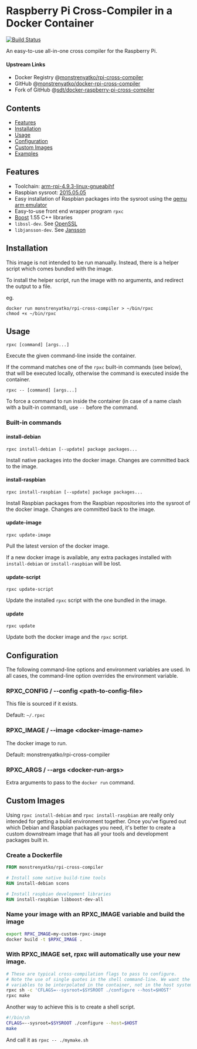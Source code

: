 # Raspberry Pi Cross-Compiler in a Docker Container

[![Build Status](https://travis-ci.org/monstrenyatko/docker-rpi-cross-compiler.svg?branch=master)](https://travis-ci.org/monstrenyatko/docker-rpi-cross-compiler)

An easy-to-use all-in-one cross compiler for the Raspberry Pi.

#### Upstream Links

* Docker Registry @[monstrenyatko/rpi-cross-compiler](https://hub.docker.com/r/monstrenyatko/rpi-cross-compiler/)
* GitHub @[monstrenyatko/docker-rpi-cross-compiler](https://github.com/monstrenyatko/docker-rpi-cross-compiler)
* Fork of GitHub @[sdt/docker-raspberry-pi-cross-compiler](https://github.com/sdt/docker-raspberry-pi-cross-compiler)

## Contents

* [Features](#features)
* [Installation](#installation)
* [Usage](#usage)
* [Configuration](#configuration)
* [Custom Images](#custom-images)
* [Examples](#examples)

## Features

* Toolchain: [arm-rpi-4.9.3-linux-gnueabihf](https://github.com/raspberrypi/tools/tree/master/arm-bcm2708/arm-rpi-4.9.3-linux-gnueabihf)
* Raspbian sysroot: [2015.05.05](https://github.com/sdhibit/docker-rpi-raspbian)
* Easy installation of Raspbian packages into the sysroot using the [qemu arm emulator](https://github.com/resin-io-projects/armv7hf-debian-qemu)
* Easy-to-use front end wrapper program `rpxc`
* [Boost](http://www.boost.org) 1.55 C++ libraries
* `libssl-dev`. See [OpenSSL](https://www.openssl.org/)
* `libjansson-dev`. See [Jansson](https://github.com/akheron/jansson)

## Installation

This image is not intended to be run manually. Instead, there is a helper script which comes bundled with the image.

To install the helper script, run the image with no arguments, and redirect the output to a file.

eg.
```
docker run monstrenyatko/rpi-cross-compiler > ~/bin/rpxc
chmod +x ~/bin/rpxc
```

## Usage

`rpxc [command] [args...]`

Execute the given command-line inside the container.

If the command matches one of the `rpxc` built-in commands (see below), that will be executed locally, otherwise the command is executed inside the container.

`rpxc -- [command] [args...]`

To force a command to run inside the container (in case of a name clash with a built-in command), use `--` before the command.

### Built-in commands

#### install-debian

`rpxc install-debian [--update] package packages...`

Install native packages into the docker image. Changes are committed back to the image.

#### install-raspbian

`rpxc install-raspbian [--update] package packages...`

Install Raspbian packages from the Raspbian repositories into the sysroot of the docker image. Changes are committed back to the image.

#### update-image

`rpxc update-image`

Pull the latest version of the docker image.

If a new docker image is available, any extra packages installed with `install-debian` or `install-raspbian` will be lost.

#### update-script

`rpxc update-script`

Update the installed `rpxc` script with the one bundled in the image.

#### update

`rpxc update`

Update both the docker image and the `rpxc` script.

## Configuration

The following command-line options and environment variables are used. In all cases, the command-line option overrides the environment variable.

### RPXC_CONFIG / --config &lt;path-to-config-file&gt;

This file is sourced if it exists.

Default: `~/.rpxc`

### RPXC_IMAGE / --image &lt;docker-image-name&gt;

The docker image to run.

Default: monstrenyatko/rpi-cross-compiler

### RPXC_ARGS / --args &lt;docker-run-args&gt;

Extra arguments to pass to the `docker run` command.

## Custom Images

Using `rpxc install-debian` and `rpxc install-raspbian` are really only intended for getting a build environment together.
Once you've figured out which Debian and Raspbian packages you need, it's better to create a custom downstream image
that has all your tools and development packages built in.

### Create a Dockerfile

```Dockerfile
FROM monstrenyatko/rpi-cross-compiler

# Install some native build-time tools
RUN install-debian scons

# Install raspbian development libraries
RUN install-raspbian libboost-dev-all
```

### Name your image with an RPXC_IMAGE variable and build the image

```sh
export RPXC_IMAGE=my-custom-rpxc-image
docker build -t $RPXC_IMAGE .
```

### With RPXC_IMAGE set, rpxc will automatically use your new image.

```sh
# These are typical cross-compilation flags to pass to configure.
# Note the use of single quotes in the shell command-line. We want the
# variables to be interpolated in the container, not in the host system.
rpxc sh -c 'CFLAGS=--sysroot=$SYSROOT ./configure --host=$HOST'
rpxc make
```

Another way to achieve this is to create a shell script.

```sh
#!/bin/sh
CFLAGS=--sysroot=$SYSROOT ./configure --host=$HOST
make
```

And call it as `rpxc -- ./mymake.sh`

